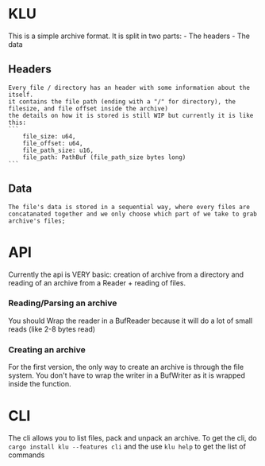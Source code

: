 # KLU

This is a simple archive format.
It is split in two parts: 
	- The headers
	- The data

## Headers
	Every file / directory has an header with some information about the itself.
	it contains the file path (ending with a "/" for directory), the filesize, and file offset inside the archive)
	the details on how it is stored is still WIP but currently it is like this: 
	```
		file_size: u64,
		file_offset: u64,
		file_path_size: u16,
		file_path: PathBuf (file_path_size bytes long)
	```

## Data 
	The file's data is stored in a sequential way, where every files are concatanated together and we only choose which part of we take to grab archive's files;

# API

Currently the api is VERY basic: creation of archive from a directory and reading of an archive from a Reader + reading of files.
### Reading/Parsing an archive
You should Wrap the reader in a BufReader because it will do a lot of small reads (like 2-8 bytes read)

### Creating an archive
For the first version, the only way to create an archive is through the file system.
You don't have to wrap the writer in a BufWriter as it is wrapped inside the function.

# CLI

The cli allows you to list files, pack and unpack an archive.
To get the cli, do `cargo install klu --features cli` and the use `klu help` to get the list of commands
